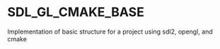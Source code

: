 SDL_GL_CMAKE_BASE
=================

Implementation of basic structure for a project using sdl2, opengl, and cmake
